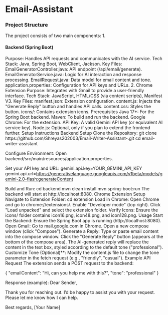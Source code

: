 # Email-Assistant
<h3>Project Structure</h3>
The project consists of two main components:
1.<h4>Backend (Spring Boot)</h4>
Purpose: Handles API requests and communicates with the AI service.
Tech Stack: Java, Spring Boot, WebClient, Jackson.
Key Files:
EmailGeneratorController.java: API endpoint (/api/email/generate).
EmailGeneratorService.java: Logic for AI interaction and response processing.
EmailRequest.java: Data model for email content and tone.
application.properties: Configuration for API keys and URLs.
2. Chrome Extension
Purpose: Integrates with Gmail to provide a user-friendly interface.
Tech Stack: JavaScript, HTML/CSS (via content scripts), Manifest V3.
Key Files:
manifest.json: Extension configuration.
content.js: Injects the "Generate Reply" button and handles API calls.
content.css: Styles the button.
icons/: Contains extension icons.
Prerequisites
Java 17+: For the Spring Boot backend.
Maven: To build and run the backend.
Google Chrome: For the extension.
API Key: A valid Gemini API key (or equivalent AI service key).
Node.js: Optional, only if you plan to extend the frontend further.
Setup Instructions
Backend Setup
Clone the Repository:
git clone https://github.com/Shreyas202003/Email-Writer-Assistant-.git
cd email-writer-assistant

Configure Environment:
Open backend/src/main/resources/application.properties.

Set your API key and URL:
gemini.api.key=YOUR_GEMINI_API_KEY
gemini.api.url=https://generativelanguage.googleapis.com/v1beta/models/gemini-2.0-flash:generateContent

Build and Run:
cd backend
mvn clean install
mvn spring-boot:run
The backend will start at http://localhost:8080.
Chrome Extension Setup
Navigate to Extension Folder:
cd extension
Load in Chrome:
Open Chrome and go to chrome://extensions/.
Enable "Developer mode" (top right).
Click "Load unpacked" and select the extension folder.
Verify Icons:
Ensure the icons/ folder contains icon16.png, icon48.png, and icon128.png.
Usage
Start the Backend:
Ensure the Spring Boot app is running (http://localhost:8080).
Open Gmail:
Go to mail.google.com in Chrome.
Open a new compose window (click "Compose").
Generate a Reply:
Type or paste email content into the compose window.
Click the "Generate Reply" button (appears at the bottom of the compose area).
The AI-generated reply will replace the content in the text box, styled according to the default tone ("professional").
Customize Tone (Optional)**:
Modify the content.js file to change the tone parameter in the fetch request (e.g., "friendly", "casual").
Example API Request
The extension sends a POST request to the backend:

{
    "emailContent": "Hi, can you help me with this?",
    "tone": "professional"
}

Response (example):
Dear Sender,

Thank you for reaching out. I’d be happy to assist you with your request. Please let me know how I can help.

Best regards,
[Your Name]
